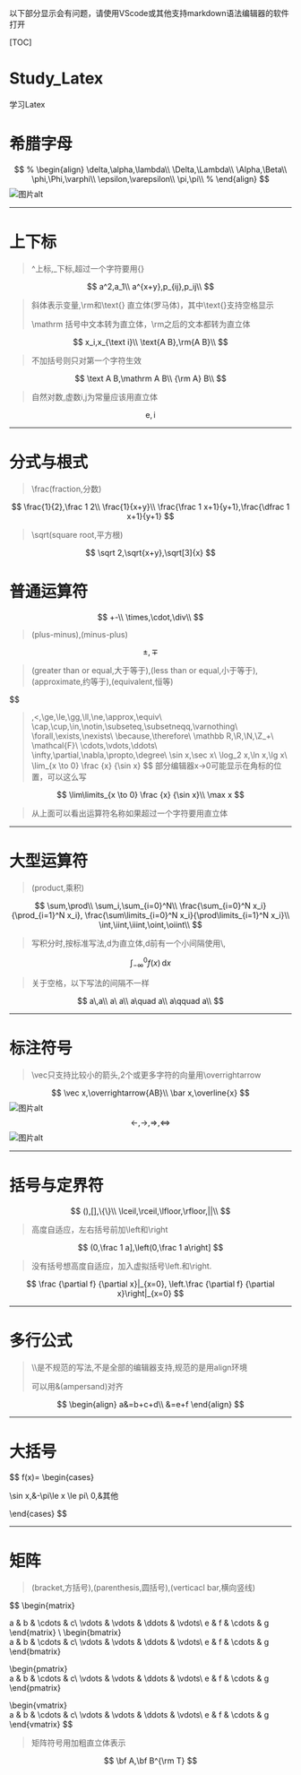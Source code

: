 以下部分显示会有问题，请使用VScode或其他支持markdown语法编辑器的软件打开

[TOC]
# Study_Latex
学习Latex

# 希腊字母
$$
% \begin{align}
\delta,\alpha,\lambda\\
\Delta,\Lambda\\
\Alpha,\Beta\\
\phi,\Phi,\varphi\\
\epsilon,\varepsilon\\
\pi,\pi\\
% \end{align}
$$
![图片alt](res\png\image.png "图片title")
___

# 上下标
> ^上标,_下标,超过一个字符要用{}
> 
$$
a^2,a_1\\
a^{x+y},p_{ij},p_ij\\
$$
> 斜体表示变量,\rm和\text{} 直立体(罗马体)，其中\text{}支持空格显示
> 
> \mathrm 括号中文本转为直立体，\rm之后的文本都转为直立体
> 
$$
x_i,x_{\text i}\\
\text{A B},\rm{A B}\\
$$
> 不加括号则只对第一个字符生效
> 
$$
\text A B,\mathrm A B\\
{\rm A} B\\
$$
> 自然对数,虚数i,j为常量应该用直立体
> 
$$
\text{e},\text{i}
$$
___
# 分式与根式
> \frac(fraction,分数)
> 
$$
\frac{1}{2},\frac 1 2\\
\frac{1}{x+y}\\
\frac{\frac 1 x+1}{y+1},\frac{\dfrac 1 x+1}{y+1}
$$
> \sqrt(square root,平方根)
>
$$
\sqrt 2,\sqrt{x+y},\sqrt[3]{x}
$$

# 普通运算符
$$
+-\\
\times,\cdot,\div\\
$$
> (plus-minus),(minus-plus)
>
$$
\pm,\mp
$$
> (greater than or equal,大于等于),(less than or equal,小于等于),(approximate,约等于),(equivalent,恒等)
> 
$$
>,<,\ge,\le,\gg,\ll,\ne,\approx,\equiv\\
\cap,\cup,\in,\notin,\subseteq,\subsetneqq,\varnothing\\
\forall,\exists,\nexists\\
\because,\therefore\\
\mathbb R,\R,\N,\Z_+\\
\mathcal{F}\\
\cdots,\vdots,\ddots\\
\infty,\partial,\nabla,\propto,\degree\\
\sin x,\sec x\\
\log_2 x,\ln x,\lg x\\
\lim_{x \to 0} \frac {x} {\sin x}
$$
> 部分编辑器x->0可能显示在角标的位置，可以这么写
> 
$$
\lim\limits_{x \to 0} \frac {x} {\sin x}\\
\max x
$$
> 从上面可以看出运算符名称如果超过一个字符要用直立体
> 
___
# 大型运算符
>(product,乘积)
>
$$
\sum,\prod\\
\sum_i,\sum_{i=0}^N\\
\frac{\sum_{i=0}^N x_i}{\prod_{i=1}^N x_i},
\frac{\sum\limits_{i=0}^N x_i}{\prod\limits_{i=1}^N x_i}\\
\int,\iint,\iiint,\oint,\oiint\\
$$
> 写积分时,按标准写法,d为直立体,d前有一个小间隔使用\\,
> 
$$
\int_{-\infty}^0 f(x)\,\text{d}x
$$
> 关于空格，以下写法的间隔不一样
> 
$$
a\,a\\
a\ a\\
a\quad a\\
a\qquad a\\
$$
___
# 标注符号
>\vec只支持比较小的箭头,2个或更多字符的向量用\overrightarrow
>
$$
\vec x,\overrightarrow{AB}\\
\bar x,\overline{x}
$$
![图片alt](res\png\image2.png "图片title")
$$
\leftarrow,\rightarrow,\Rightarrow,\Leftrightarrow
$$
![图片alt](res\png\image3.png "图片title")
___
# 括号与定界符
$$
(),[],\{\}\\
\lceil,\rceil,\lfloor,\rfloor,||\\
$$
> 高度自适应，左右括号前加\left和\right
> 
$$
(0,\frac 1 a],\left(0,\frac 1 a\right]
$$
> 没有括号想高度自适应，加入虚拟括号\left.和\right.
> 
$$
\frac {\partial f} {\partial x}|_{x=0},
\left.\frac {\partial f} {\partial x}\right|_{x=0}
$$
___
# 多行公式
> \\\\是不规范的写法,不是全部的编辑器支持,规范的是用align环境
>
> 可以用&(ampersand)对齐
> 
$$
\begin{align}
a&=b+c+d\\
&=e+f
\end{align}
$$
___
# 大括号
$$
f(x)=
\begin{cases}
    
\sin x,&-\pi\le x \le pi\\
0,&其他


\end{cases}
$$
___
# 矩阵
> (bracket,方括号),(parenthesis,圆括号),(verticacl bar,横向竖线)
> 
$$
\begin{matrix}
    
a & b & \cdots & c\\
\vdots & \vdots & \ddots & \vdots\\
e & f & \cdots & g
\end{matrix}
\\
\begin{bmatrix}    
a & b & \cdots & c\\
\vdots & \vdots & \ddots & \vdots\\
e & f & \cdots & g
\end{bmatrix}

\begin{pmatrix}    
a & b & \cdots & c\\
\vdots & \vdots & \ddots & \vdots\\
e & f & \cdots & g
\end{pmatrix}

\begin{vmatrix}    
a & b & \cdots & c\\
\vdots & \vdots & \ddots & \vdots\\
e & f & \cdots & g
\end{vmatrix}
$$
> 矩阵符号用加粗直立体表示
> 
$$
\bf A,\bf B^{\rm T}
$$
